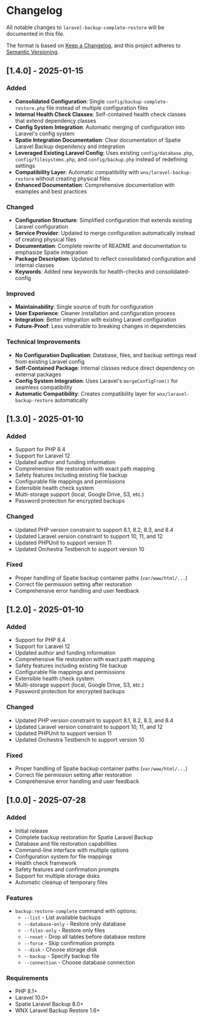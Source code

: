 # Changelog

All notable changes to `laravel-backup-complete-restore` will be documented in this file.

The format is based on [Keep a Changelog](https://keepachangelog.com/en/1.0.0/),
and this project adheres to [Semantic Versioning](https://semver.org/spec/v2.0.0.html).

## [1.4.0] - 2025-01-15

### Added
- **Consolidated Configuration**: Single `config/backup-complete-restore.php` file instead of multiple configuration files
- **Internal Health Check Classes**: Self-contained health check classes that extend dependency classes
- **Config System Integration**: Automatic merging of configuration into Laravel's config system
- **Spatie Integration Documentation**: Clear documentation of Spatie Laravel Backup dependency and integration
- **Leveraged Existing Laravel Config**: Uses existing `config/database.php`, `config/filesystems.php`, and `config/backup.php` instead of redefining settings
- **Compatibility Layer**: Automatic compatibility with `wnx/laravel-backup-restore` without creating physical files
- **Enhanced Documentation**: Comprehensive documentation with examples and best practices

### Changed
- **Configuration Structure**: Simplified configuration that extends existing Laravel configuration
- **Service Provider**: Updated to merge configuration automatically instead of creating physical files
- **Documentation**: Complete rewrite of README and documentation to emphasize Spatie integration
- **Package Description**: Updated to reflect consolidated configuration and internal classes
- **Keywords**: Added new keywords for health-checks and consolidated-config

### Improved
- **Maintainability**: Single source of truth for configuration
- **User Experience**: Cleaner installation and configuration process
- **Integration**: Better integration with existing Laravel configuration
- **Future-Proof**: Less vulnerable to breaking changes in dependencies

### Technical Improvements
- **No Configuration Duplication**: Database, files, and backup settings read from existing Laravel config
- **Self-Contained Package**: Internal classes reduce direct dependency on external packages
- **Config System Integration**: Uses Laravel's `mergeConfigFrom()` for seamless compatibility
- **Automatic Compatibility**: Creates compatibility layer for `wnx/laravel-backup-restore` automatically

## [1.3.0] - 2025-01-10

### Added
- Support for PHP 8.4
- Support for Laravel 12
- Updated author and funding information
- Comprehensive file restoration with exact path mapping
- Safety features including existing file backup
- Configurable file mappings and permissions
- Extensible health check system
- Multi-storage support (local, Google Drive, S3, etc.)
- Password protection for encrypted backups

### Changed
- Updated PHP version constraint to support 8.1, 8.2, 8.3, and 8.4
- Updated Laravel version constraint to support 10, 11, and 12
- Updated PHPUnit to support version 11
- Updated Orchestra Testbench to support version 10

### Fixed
- Proper handling of Spatie backup container paths (`var/www/html/...`)
- Correct file permission setting after restoration
- Comprehensive error handling and user feedback

## [1.2.0] - 2025-01-10

### Added
- Support for PHP 8.4
- Support for Laravel 12
- Updated author and funding information
- Comprehensive file restoration with exact path mapping
- Safety features including existing file backup
- Configurable file mappings and permissions
- Extensible health check system
- Multi-storage support (local, Google Drive, S3, etc.)
- Password protection for encrypted backups

### Changed
- Updated PHP version constraint to support 8.1, 8.2, 8.3, and 8.4
- Updated Laravel version constraint to support 10, 11, and 12
- Updated PHPUnit to support version 11
- Updated Orchestra Testbench to support version 10

### Fixed
- Proper handling of Spatie backup container paths (`var/www/html/...`)
- Correct file permission setting after restoration
- Comprehensive error handling and user feedback

## [1.0.0] - 2025-07-28

### Added
- Initial release
- Complete backup restoration for Spatie Laravel Backup
- Database and file restoration capabilities
- Command-line interface with multiple options
- Configuration system for file mappings
- Health check framework
- Safety features and confirmation prompts
- Support for multiple storage disks
- Automatic cleanup of temporary files

### Features
- `backup:restore-complete` command with options:
  - `--list` - List available backups
  - `--database-only` - Restore only database
  - `--files-only` - Restore only files
  - `--reset` - Drop all tables before database restore
  - `--force` - Skip confirmation prompts
  - `--disk` - Choose storage disk
  - `--backup` - Specify backup file
  - `--connection` - Choose database connection

### Requirements
- PHP 8.1+
- Laravel 10.0+
- Spatie Laravel Backup 8.0+
- WNX Laravel Backup Restore 1.6+
